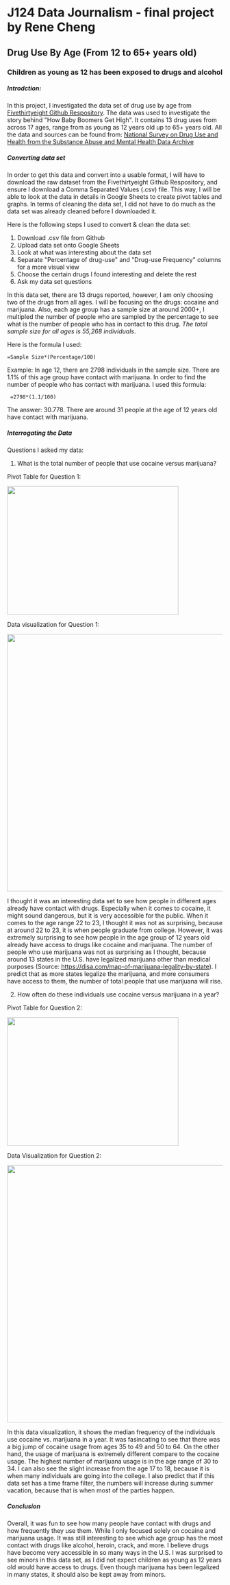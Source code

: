 # J124 Data Journalism - final project by Rene Cheng
## Drug Use By Age (From 12 to 65+ years old) 
### Children as young as 12 has been exposed to drugs and alcohol 


##### Introdction: 
In this project, I investigated the data set of drug use by age from [Fivethirtyeight Github Respository](https://github.com/fivethirtyeight/data/tree/master/drug-use-by-age). The data was used to investigate the story behind "How Baby Boomers Get High". It contains 13 drug uses from across 17 ages, range from as young as 12 years old up to 65+ years old. All the data and sources can be found from: [National Survey on Drug Use and Health from the Substance Abuse and Mental Health Data Archive](https://www.icpsr.umich.edu/icpsrweb/content/SAMHDA/index.html)


##### Converting data set 
In order to get this data and convert into a usable format, I will have to download the raw dataset from the Fivethirtyeight Github Respository, and ensure I download a Comma Separated Values (.csv) file. This way, I will be able to look at the data in details in Google Sheets to create pivot tables and graphs. In terms of cleaning the data set, I did not have to do much as the data set was already cleaned before I downloaded it. 

Here is the following steps I used to convert & clean the data set: 
1. Download .csv file from Github 
2. Upload data set onto Google Sheets 
3. Look at what was interesting about the data set 
4. Separate "Percentage of drug-use" and "Drug-use Frequency" columns for a more visual view
5. Choose the certain drugs I found interesting and delete the rest 
6. Ask my data set questions 

In this data set, there are 13 drugs reported, however, I am only choosing two of the drugs from all ages. I will be focusing on the drugs: cocaine and marijuana. Also, each age group has a sample size at around 2000+, I multipled the number of people who are sampled by the percentage to see what is the number of people who has in contact to this drug. _The total sample size for all ages is 55,268 individuals_. 

Here is the formula I used: 
```equation: 
=Sample Size*(Percentage/100) 
```
Example: 
In age 12, there are 2798 individuals in the sample size. There are 1.1% of this age group have contact with marijuana. In order to find the number of people who has contact with marijuana. I used this formula: 
```equation: 
 =2798*(1.1/100)
```
The answer: 30.778. There are around 31 people at the age of 12 years old have contact with marijuana. 

##### Interrogating the Data 
Questions I asked my data: 
1. What is the total number of people that use cocaine versus marijuana?

 Pivot Table for Question 1: 

 <img src="https://media.journalism.berkeley.edu/upload/2020/08/1597112882a0d6661.png" width="400" height="300">

 
 Data visualization for Question 1: 

  <img src="https://media.journalism.berkeley.edu/upload/2020/08/1597114495ac996ff.png" width="600" height="600">

I thought it was an interesting data set to see how people in different ages already have contact with drugs. Especially when it comes to cocaine, it might sound dangerous, but it is very accessible for the public. When it comes to the age range 22 to 23, I thought it was not as surprising, because at around 22 to 23, it is when people graduate from college. However, it was extremely surprising to see how people in the age group of 12 years old already have access to drugs like cocaine and marijuana. The number of people who use marijuana was not as surprising as I thought, because around 13 states in the U.S. have legalized marijuana other than medical purposes (Source: https://disa.com/map-of-marijuana-legality-by-state). I predict that as more states legalize the marijuana, and more consumers have access to them, the number of total people that use marijuana will rise. 

2. How often do these individuals use cocaine versus marijuana in a year?

Pivot Table for Question 2: 

<img src="https://media.journalism.berkeley.edu/upload/2020/08/1597113160df7bc5d.png" width="400" height="300">


Data Visualization for Question 2: 

 <img src="https://media.journalism.berkeley.edu/upload/2020/08/1597115290ac62f71.png" width="600" height="600">
  
 In this data visualization, it shows the median frequency of the individuals use cocaine vs. marijuana in a year. It was fasincating to see that there was a big jump of cocaine usage from ages 35 to 49 and 50 to 64. On the other hand, the usage of marijuana is extremely different compare to the cocaine usage. The highest number of marijuana usage is in the age range of 30 to 34. I can also see the slight increase from the age 17 to 18, because it is when many individuals are going into the college. I also predict that if this data set has a time frame filter, the numbers will increase during summer vacation, because that is when most of the parties happen. 

##### Conclusion 
Overall, it was fun to see how many people have contact with drugs and how frequently they use them. While I only focused solely on cocaine and marijuana usage. It was still interesting to see which age group has the most contact with drugs like alcohol, heroin, crack, and more. I believe drugs have become very accessible in so many ways in the U.S. I was surprised to see minors in this data set, as I did not expect children as young as 12 years old would have access to drugs. Even though marijuana has been legalized in many states, it should also be kept away from minors. 
